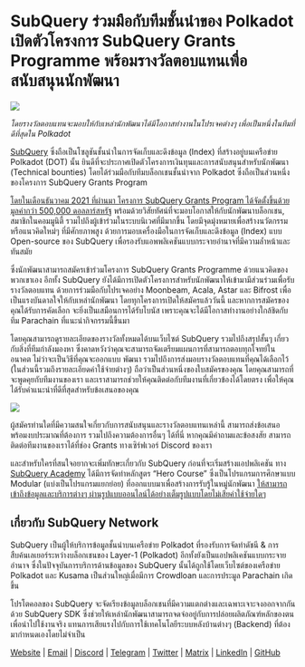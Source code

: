 # SubQuery ร่วมมือกับทีมชั้นนำของ Polkadot เปิดตัวโครงการ SubQuery Grants Programme พร้อมรางวัลตอบแทนเพื่อสนับสนุนนักพัฒนา

![](https://miro.medium.com/max/1400/0*KlrhjUy3MRRT98OO)

_โดยรางวัลตอบแทนจะมอบให้กับเหล่านักพัฒนาได้มีโอกาสทำงานในโปรเจคต่างๆ เพื่อเป็นหนึ่งในทีมที่ดีที่สุดใน Polkadot_

[SubQuery](https://subquery.network/) ซึ่งถือเป็นโซลูชันชั้นนำในการจัดเก็บและดึงข้อมูล (Index) ที่สร้างอยู่บนเครือข่าย Polkadot (DOT) นั้น ยินดีที่จะประกาศเปิดตัวโครงการเงินทุนและการสนับสนุนสำหรับนักพัฒนา (Technical bounties) โดยได้ร่วมมือกับทีมบล็อกเชนชั้นนำจาก Polkadot ซึ่งถือเป็นส่วนหนึ่งของโครงการ SubQuery Grants Program

[โดยในเดือนธันวาคม 2021 ที่ผ่านมา โครงการ SubQuery Grants Program ได้จัดตั้งขึ้นด้วยมูลค่ากว่า 500,000 ดอลลาร์สหรัฐ](https://subquery.medium.com/subquery-launches-500-000-grants-program-to-promote-polkadot-ecosystem-growth-9f04e6f67a3b) พร้อมด้วยวิสัยทัศน์ที่จะมอบโอกาสให้กับนักพัฒนาบล็อกเชน, สมาชิกในคอมมูนิตี้ รวมไปถึงผู้เข้าร่วมในระบบนิเวศที่มีมากขึ้น โดยมีจุดมุ่งหมายเพื่อสร้างนวัตกรรมหรือแนวคิดใหม่ๆ ที่มีศักยภาพสูง ด้วยการมอบเครื่องมือในการจัดเก็บและดึงข้อมูล (Index) แบบ Open-source ของ SubQuery เพื่อรองรับแอพพลิเคชันแบบกระจายอำนาจที่มีความล้ำหน้าและทันสมัย

ซึ่งนักพัฒนาสามารถสมัครเข้าร่วมโครงการ SubQuery Grants Programme ด้วยแนวคิดของพวกเขาเอง อีกทั้ง SubQuery ยังได้มีการเปิดตัวโครงการสำหรับนักพัฒนาให้เข้ามามีส่วนร่วมเพื่อรับรางวัลตอบแทน ด้วยการร่วมมือกับโปรเจคอย่าง Moonbeam, Acala, Astar และ Bifrost เพื่อเป็นแรงบันดาลใจให้กับเหล่านักพัฒนา โดยทุกโครงการเปิดให้สมัครแล้ววันนี้ และหากการสมัครของคุณได้รับการคัดเลือก จะยิ่งเป็นเสมือนการได้รับโบนัส เพราะคุณจะได้มีโอกาสทำงานอย่างใกล้ชิดกับทีม Parachain ที่แนะนำกิจกรรมนี้ขึ้นมา

โดยคุณสามารถดูรายละเอียดของรางวัลทั้งหมดได้บนเว็บไซต์ SubQuery รวมไปถึงสรุปสั้นๆ เกี่ยวกับสิ่งที่ทีมกำลังมองหา ซึ่งคาดหวังว่าคุณจะสามารถจัดเตรียมแผนการที่สามารถตอบทุกโจทย์ในอนาคต ไม่ว่าจะเป็นวิธีที่คุณจะออกแบบ พัฒนา รวมไปถึงการส่งมอบรางวัลตอบแทนที่คุณได้เลือกไว้ (ในส่วนนี้รวมถึงรายละเอียดค่าใช้จ่ายต่างๆ) ถือว่าเป็นส่วนหนึ่งของใบสมัครของคุณ โดยคุณสามารถที่จะพูดคุยกับทีมงานของเรา และเราสามารถช่วยให้คุณติดต่อกับทีมงานที่เกี่ยวข้องได้โดยตรง เพื่อให้คุณได้รับคำแนะนำที่ดีที่สุดสำหรับข้อเสนอของคุณ

![](https://miro.medium.com/max/1400/0*o2m57G86Tyi2UWiQ)

ผู้สมัครท่านใดที่มีความสนใจเกี่ยวกับการสนับสนุนและรางวัลตอบแทนเหล่านี้ สามารถส่งข้อเสนอพร้อมงบประมาณที่ต้องการ รวมไปถึงความต้องการอื่นๆ ได้ที่นี่ หากคุณมีคำถามและข้อสงสัย สามารถติดต่อทีมงานของเราได้ที่ช่อง Grants ทางเซิร์ฟเวอร์ Discord ของเรา

และสำหรับใครที่สนใจอยากจะเพิ่มทักษะเกี่ยวกับ SubQuery ก่อนที่จะเริ่มสร้างแอปพลิเคชัน ทาง [SubQuery Academy](https://subquery.medium.com/subquery-launches-the-subquery-academy-9505dc66a01) ได้มีการจัดทำหลักสูตร “Hero Course” ซึ่งเป็นโปรแกรมการศึกษาแบบ Modular (แบ่งเป็นโปรแกรมแยกย่อย) ที่ออกแบบมาเพื่อสร้างการรับรู้ในหมู่นักพัฒนา [ให้สามารถเข้าถึงข้อมูลและบริการต่างๆ ผ่านรูปแบบออนไลน์ได้อย่างเต็มรูปแบบโดยไม่เสียค่าใช้จ่ายใดๆ](https://subquery.coassemble.com/unlock/dOKZW6O#/)

## เกี่ยวกับ SubQuery Network

SubQuery เป็นผู้ให้บริการข้อมูลชั้นนำบนเครือข่าย Polkadot ที่รองรับการจัดทำดัชนี & การสืบค้นเลเยอร์ระหว่างบล็อกเชนของ Layer-1 (Polkadot) อีกทั้งยังเป็นแอปพลิเคชันแบบกระจายอำนาจ ซึ่งในปัจจุบันการบริการด้านข้อมูลของ SubQuery นั้นได้ถูกใช้โดยเว็บไซต์ของเครือข่าย Polkadot และ Kusama เป็นส่วนใหญ่เมื่อมีการ Crowdloan และการประมูล Parachain เกิดขึ้น

โปรโตคอลของ SubQuery จะจัดเรียงข้อมูลบล็อกเชนที่มีความแตกต่างและเฉพาะเจาะจงออกจากกันด้วย SubQuery SDK ซึ่งช่วยให้เหล่านักพัฒนาสามารถจดจ่ออยู่กับการปล่อยผลิตภัณฑ์หลักของตนเพื่อนำไปใช้งานจริง แทนการเสียแรงไปกับการใช้เทคโนโลยีระบบหลังบ้านต่างๆ (Backend) ที่ต้องมากำหนดเองโดยไม่จำเป็น

[Website](https://subquery.network/) | [Email](hello@subquery.network) | [Discord](https://discord.com/invite/78zg8aBSMG) | [Telegram](https://t.me/subquerynetwork) | [Twitter](https://twitter.com/subquerynetwork) | [Matrix](https://matrix.to/#/#subquery:matrix.org) | [LinkedIn](https://www.linkedin.com/company/subquery) | [GitHub](https://github.com/subquery)
